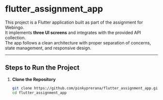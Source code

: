 # flutter_assignment_app

This project is a Flutter application built as part of the assignment for Webingo.  
It implements **three UI screens** and integrates with the provided API collection.  
The app follows a clean architecture with proper separation of concerns, state management, and responsive design.

---

## Steps to Run the Project

1. **Clone the Repository**
   ```bash
   git clone https://github.com/pinkyprerana/flutter_assignment_app.git
   cd flutter_assignment_app


